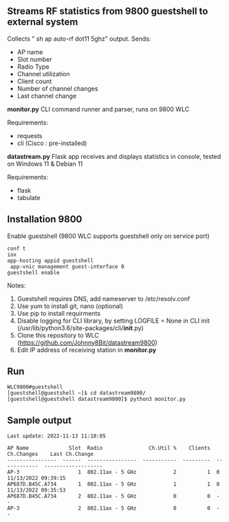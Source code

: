 Streams RF statistics from 9800 guestshell to external system
-------------------------------------------------------------

Collects " sh ap auto-rf dot11 5ghz" output.
Sends:
- AP name
- Slot number
- Radio Type
- Channel utilization
- Client count
- Number of channel changes
- Last channel change

**monitor.py**
CLI command runner and parser, runs on 9800 WLC

Requirements:
- requests
- cli (Cisco : pre-installed)


**datastream.py**
Flask app receives and displays statistics in console, tested on Windows 11 & Debian 11

Requirements:
- flask
- tabulate

Installation 9800
-----------------
Enable guestshell (9800 WLC supports guestshell only on service port)

```
conf t
iox
app-hosting appid guestshell
 app-vnic management guest-interface 0
guestshell enable
```
Notes:

1. Guestshell requires DNS, add nameserver to /etc/resolv.conf
2. Use yum to install git, nano (optional)
3. Use pip to install requirments
4. Disable logging for CLI library, by setting LOGFILE = None in CLI init
(/usr/lib/python3.6/site-packages/cli/__init__.py)
4. Clone this repository to WLC (https://github.com/Johnny8Bit/datastream9800)
5. Edit IP address of receiving station in **monitor.py**

Run
---
```
WLC9800#guestshell
[guestshell@guestshell ~]$ cd datastream9800/
[guestshell@guestshell datastream9800]$ python3 monitor.py
```

Sample output
-------------
```
Last update: 2022-11-13 11:10:05

AP Name             Slot  Radio               Ch.Util %    Clients  Ch.Changes    Last Ch.Change
----------------  ------  ----------------  -----------  ---------  ------------  -------------------
AP-3                   1  802.11ax - 5 GHz            2          1  0             11/13/2022 09:39:15
AP687D.B45C.A734       1  802.11ax - 5 GHz            1          1  0             11/13/2022 09:35:53
AP687D.B45C.A734       2  802.11ax - 5 GHz            0          0  -             -
AP-3                   2  802.11ax - 5 GHz            0          0  -             -
```
